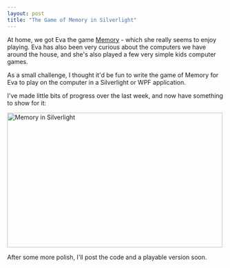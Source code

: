 ```yaml
---
layout: post
title: "The Game of Memory in Silverlight"
---
```


<p>At home, we got Eva the game <a href="http://www.amazon.com/Hasbro-Original-Memory/dp/B00000IWDD/ref=pd_bbs_sr_1?ie=UTF8&amp;s=toys-and-games&amp;qid=1222869172&amp;sr=8-1" target="_blank">Memory</a> - which she really seems to enjoy playing.  Eva has also been very curious about the computers we have around the house, and she's also played a few very simple kids computer games.  </p>
  
<p>As a small challenge, I thought it'd be fun to write the game of Memory for Eva to play on the computer in a Silverlight or WPF application.  </p>
  
<p>I've made little bits of progress over the last week, and now have something to show for it:</p>
  
<p><a title="Memory in Silverlight by kindohm, on Flickr" href="http://www.flickr.com/photos/kindohm/2904023667/" target="_blank"><img height="313" alt="Memory in Silverlight" src="http://farm4.static.flickr.com/3274/2904023667_b525542120.jpg" width="500" border="0" /></a></p>
  
<p>After some more polish, I'll post the code and a playable version soon. </p>
 
